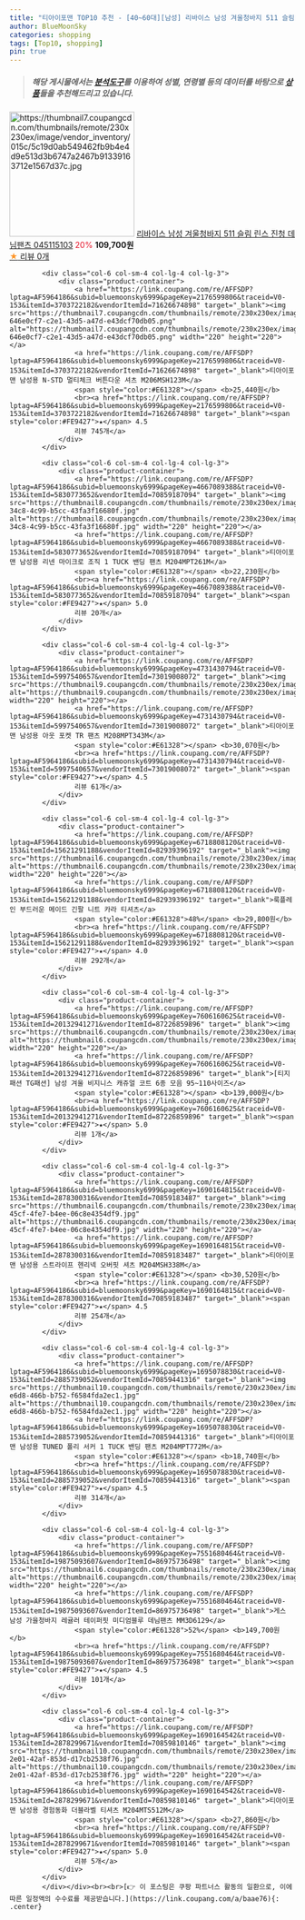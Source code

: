 ```yaml
---
title: "티아이포맨 TOP10 추천 - [40~60대][남성] 리바이스 남성 겨울청바지 511 슬림 린스 진청 데님팬츠 045115103"
author: BlueMoonSky
categories: shopping
tags: [Top10, shopping]
pin: true
---
```


> ##### 해당 게시물에서는 [**분석도구**](https://itemscout.io/)를 이용하여 **성별**, **연령별** 등의 데이터를 바탕으로 [**상품**](https://link.coupang.com/a/baae76)들을 추천해드리고 있습니다.
<div class="container"><div class="row">
            <div class="col-6 col-sm-4 col-lg-4 col-lg-3">
                <div class="product-container">
                    <a href="https://link.coupang.com/re/AFFSDP?lptag=AF5964186&subid=bluemoonsky6999&pageKey=6806582701&traceid=V0-153&itemId=16089581223&vendorItemId=84316372534" target="_blank"><img src="https://thumbnail7.coupangcdn.com/thumbnails/remote/230x230ex/image/vendor_inventory/015c/5c19d0ab549462fb9b4e4d9e513d3b6747a2467b91339163712e1567d37c.jpg" alt="https://thumbnail7.coupangcdn.com/thumbnails/remote/230x230ex/image/vendor_inventory/015c/5c19d0ab549462fb9b4e4d9e513d3b6747a2467b91339163712e1567d37c.jpg" width="220" height="220"></a>
                    <a href="https://link.coupang.com/re/AFFSDP?lptag=AF5964186&subid=bluemoonsky6999&pageKey=6806582701&traceid=V0-153&itemId=16089581223&vendorItemId=84316372534" target="_blank">리바이스 남성 겨울청바지 511 슬림 린스 진청 데님팬츠 045115103</a>
                    <span style="color:#E61328">20%</span> <b>109,700원</b>
                    <br><a href="https://link.coupang.com/re/AFFSDP?lptag=AF5964186&subid=bluemoonsky6999&pageKey=6806582701&traceid=V0-153&itemId=16089581223&vendorItemId=84316372534" target="_blank"><span style="color:#FE9427">★</span> 
                    리뷰 0개</a>
                </div>
            </div>
            
            <div class="col-6 col-sm-4 col-lg-4 col-lg-3">
                <div class="product-container">
                    <a href="https://link.coupang.com/re/AFFSDP?lptag=AF5964186&subid=bluemoonsky6999&pageKey=2176599806&traceid=V0-153&itemId=3703722182&vendorItemId=71626674898" target="_blank"><img src="https://thumbnail7.coupangcdn.com/thumbnails/remote/230x230ex/image/retail/images/75238365513706-646e0cf7-c2e1-43d5-a47d-e43dcf70db05.png" alt="https://thumbnail7.coupangcdn.com/thumbnails/remote/230x230ex/image/retail/images/75238365513706-646e0cf7-c2e1-43d5-a47d-e43dcf70db05.png" width="220" height="220"></a>
                    <a href="https://link.coupang.com/re/AFFSDP?lptag=AF5964186&subid=bluemoonsky6999&pageKey=2176599806&traceid=V0-153&itemId=3703722182&vendorItemId=71626674898" target="_blank">티아이포맨 남성용 N-STD 멀티체크 버튼다운 셔츠 M206MSH123M</a>
                    <span style="color:#E61328"></span> <b>25,440원</b>
                    <br><a href="https://link.coupang.com/re/AFFSDP?lptag=AF5964186&subid=bluemoonsky6999&pageKey=2176599806&traceid=V0-153&itemId=3703722182&vendorItemId=71626674898" target="_blank"><span style="color:#FE9427">★</span> 4.5
                    리뷰 745개</a>
                </div>
            </div>
            
            <div class="col-6 col-sm-4 col-lg-4 col-lg-3">
                <div class="product-container">
                    <a href="https://link.coupang.com/re/AFFSDP?lptag=AF5964186&subid=bluemoonsky6999&pageKey=4667089388&traceid=V0-153&itemId=5830773652&vendorItemId=70859187094" target="_blank"><img src="https://thumbnail8.coupangcdn.com/thumbnails/remote/230x230ex/image/retail/images/2020/06/10/14/3/d5abd642-34c8-4c99-b5cc-43fa3f16680f.jpg" alt="https://thumbnail8.coupangcdn.com/thumbnails/remote/230x230ex/image/retail/images/2020/06/10/14/3/d5abd642-34c8-4c99-b5cc-43fa3f16680f.jpg" width="220" height="220"></a>
                    <a href="https://link.coupang.com/re/AFFSDP?lptag=AF5964186&subid=bluemoonsky6999&pageKey=4667089388&traceid=V0-153&itemId=5830773652&vendorItemId=70859187094" target="_blank">티아이포맨 남성용 리넨 마이크로 조직 1 TUCK 밴딩 팬츠 M204MPT261M</a>
                    <span style="color:#E61328"></span> <b>22,230원</b>
                    <br><a href="https://link.coupang.com/re/AFFSDP?lptag=AF5964186&subid=bluemoonsky6999&pageKey=4667089388&traceid=V0-153&itemId=5830773652&vendorItemId=70859187094" target="_blank"><span style="color:#FE9427">★</span> 5.0
                    리뷰 20개</a>
                </div>
            </div>
            
            <div class="col-6 col-sm-4 col-lg-4 col-lg-3">
                <div class="product-container">
                    <a href="https://link.coupang.com/re/AFFSDP?lptag=AF5964186&subid=bluemoonsky6999&pageKey=4731430794&traceid=V0-153&itemId=5997540657&vendorItemId=73019008072" target="_blank"><img src="https://thumbnail9.coupangcdn.com/thumbnails/remote/230x230ex/image/rs_quotation_api/medgneja/804b25ef92d34d708c9e90797e012d65.jpg" alt="https://thumbnail9.coupangcdn.com/thumbnails/remote/230x230ex/image/rs_quotation_api/medgneja/804b25ef92d34d708c9e90797e012d65.jpg" width="220" height="220"></a>
                    <a href="https://link.coupang.com/re/AFFSDP?lptag=AF5964186&subid=bluemoonsky6999&pageKey=4731430794&traceid=V0-153&itemId=5997540657&vendorItemId=73019008072" target="_blank">티아이포맨 남성용 아웃 포켓 TR 팬츠 M208MPT343M</a>
                    <span style="color:#E61328"></span> <b>30,070원</b>
                    <br><a href="https://link.coupang.com/re/AFFSDP?lptag=AF5964186&subid=bluemoonsky6999&pageKey=4731430794&traceid=V0-153&itemId=5997540657&vendorItemId=73019008072" target="_blank"><span style="color:#FE9427">★</span> 4.5
                    리뷰 61개</a>
                </div>
            </div>
            
            <div class="col-6 col-sm-4 col-lg-4 col-lg-3">
                <div class="product-container">
                    <a href="https://link.coupang.com/re/AFFSDP?lptag=AF5964186&subid=bluemoonsky6999&pageKey=6718808120&traceid=V0-153&itemId=15621291188&vendorItemId=82939396192" target="_blank"><img src="https://thumbnail6.coupangcdn.com/thumbnails/remote/230x230ex/image/vendor_inventory/6988/0d1e80dc6ca5ac658b6efdd7d7e4aea2a591f6b44a47232303995c210178.jpg" alt="https://thumbnail6.coupangcdn.com/thumbnails/remote/230x230ex/image/vendor_inventory/6988/0d1e80dc6ca5ac658b6efdd7d7e4aea2a591f6b44a47232303995c210178.jpg" width="220" height="220"></a>
                    <a href="https://link.coupang.com/re/AFFSDP?lptag=AF5964186&subid=bluemoonsky6999&pageKey=6718808120&traceid=V0-153&itemId=15621291188&vendorItemId=82939396192" target="_blank">룩플레인 부드러운 메이드 긴팔 니트 카라 티셔츠</a>
                    <span style="color:#E61328">48%</span> <b>29,800원</b>
                    <br><a href="https://link.coupang.com/re/AFFSDP?lptag=AF5964186&subid=bluemoonsky6999&pageKey=6718808120&traceid=V0-153&itemId=15621291188&vendorItemId=82939396192" target="_blank"><span style="color:#FE9427">★</span> 4.0
                    리뷰 292개</a>
                </div>
            </div>
            
            <div class="col-6 col-sm-4 col-lg-4 col-lg-3">
                <div class="product-container">
                    <a href="https://link.coupang.com/re/AFFSDP?lptag=AF5964186&subid=bluemoonsky6999&pageKey=7606160625&traceid=V0-153&itemId=20132941271&vendorItemId=87226859896" target="_blank"><img src="https://thumbnail6.coupangcdn.com/thumbnails/remote/230x230ex/image/vendor_inventory/4a3f/7b72454b9c559bdd3b9a2c17d9c21f50f4298dad1194ce39bf71f91c1fdd.jpg" alt="https://thumbnail6.coupangcdn.com/thumbnails/remote/230x230ex/image/vendor_inventory/4a3f/7b72454b9c559bdd3b9a2c17d9c21f50f4298dad1194ce39bf71f91c1fdd.jpg" width="220" height="220"></a>
                    <a href="https://link.coupang.com/re/AFFSDP?lptag=AF5964186&subid=bluemoonsky6999&pageKey=7606160625&traceid=V0-153&itemId=20132941271&vendorItemId=87226859896" target="_blank">[티지패션 TG패션] 남성 겨울 비지니스 캐쥬얼 코트 6종 모음 95~110사이즈</a>
                    <span style="color:#E61328"></span> <b>139,000원</b>
                    <br><a href="https://link.coupang.com/re/AFFSDP?lptag=AF5964186&subid=bluemoonsky6999&pageKey=7606160625&traceid=V0-153&itemId=20132941271&vendorItemId=87226859896" target="_blank"><span style="color:#FE9427">★</span> 5.0
                    리뷰 1개</a>
                </div>
            </div>
            
            <div class="col-6 col-sm-4 col-lg-4 col-lg-3">
                <div class="product-container">
                    <a href="https://link.coupang.com/re/AFFSDP?lptag=AF5964186&subid=bluemoonsky6999&pageKey=1690164815&traceid=V0-153&itemId=2878300316&vendorItemId=70859183487" target="_blank"><img src="https://thumbnail6.coupangcdn.com/thumbnails/remote/230x230ex/image/retail/images/2020/06/10/14/1/2ffbe547-45cf-4fe7-b4ee-06c8e4354df9.jpg" alt="https://thumbnail6.coupangcdn.com/thumbnails/remote/230x230ex/image/retail/images/2020/06/10/14/1/2ffbe547-45cf-4fe7-b4ee-06c8e4354df9.jpg" width="220" height="220"></a>
                    <a href="https://link.coupang.com/re/AFFSDP?lptag=AF5964186&subid=bluemoonsky6999&pageKey=1690164815&traceid=V0-153&itemId=2878300316&vendorItemId=70859183487" target="_blank">티아이포맨 남성용 스트라이프 헨리넥 오버핏 셔츠 M204MSH338M</a>
                    <span style="color:#E61328"></span> <b>30,520원</b>
                    <br><a href="https://link.coupang.com/re/AFFSDP?lptag=AF5964186&subid=bluemoonsky6999&pageKey=1690164815&traceid=V0-153&itemId=2878300316&vendorItemId=70859183487" target="_blank"><span style="color:#FE9427">★</span> 4.5
                    리뷰 254개</a>
                </div>
            </div>
            
            <div class="col-6 col-sm-4 col-lg-4 col-lg-3">
                <div class="product-container">
                    <a href="https://link.coupang.com/re/AFFSDP?lptag=AF5964186&subid=bluemoonsky6999&pageKey=1695078830&traceid=V0-153&itemId=2885739052&vendorItemId=70859441316" target="_blank"><img src="https://thumbnail10.coupangcdn.com/thumbnails/remote/230x230ex/image/retail/images/2020/06/09/15/2/126b27f4-e6d8-466b-b752-f6584fda2ec1.jpg" alt="https://thumbnail10.coupangcdn.com/thumbnails/remote/230x230ex/image/retail/images/2020/06/09/15/2/126b27f4-e6d8-466b-b752-f6584fda2ec1.jpg" width="220" height="220"></a>
                    <a href="https://link.coupang.com/re/AFFSDP?lptag=AF5964186&subid=bluemoonsky6999&pageKey=1695078830&traceid=V0-153&itemId=2885739052&vendorItemId=70859441316" target="_blank">티아이포맨 남성용 TUNED 폴리 서커 1 TUCK 밴딩 팬츠 M204MPT772M</a>
                    <span style="color:#E61328"></span> <b>18,740원</b>
                    <br><a href="https://link.coupang.com/re/AFFSDP?lptag=AF5964186&subid=bluemoonsky6999&pageKey=1695078830&traceid=V0-153&itemId=2885739052&vendorItemId=70859441316" target="_blank"><span style="color:#FE9427">★</span> 4.5
                    리뷰 314개</a>
                </div>
            </div>
            
            <div class="col-6 col-sm-4 col-lg-4 col-lg-3">
                <div class="product-container">
                    <a href="https://link.coupang.com/re/AFFSDP?lptag=AF5964186&subid=bluemoonsky6999&pageKey=7551680464&traceid=V0-153&itemId=19875093607&vendorItemId=86975736498" target="_blank"><img src="https://thumbnail6.coupangcdn.com/thumbnails/remote/230x230ex/image/vendor_inventory/cfac/07e8a200b715390ddc2358c501914b0aea508495024c1f63f1309f96f1bd.jpg" alt="https://thumbnail6.coupangcdn.com/thumbnails/remote/230x230ex/image/vendor_inventory/cfac/07e8a200b715390ddc2358c501914b0aea508495024c1f63f1309f96f1bd.jpg" width="220" height="220"></a>
                    <a href="https://link.coupang.com/re/AFFSDP?lptag=AF5964186&subid=bluemoonsky6999&pageKey=7551680464&traceid=V0-153&itemId=19875093607&vendorItemId=86975736498" target="_blank">게스 남성 가을청바지 레귤러 테이퍼핏 미디엄블루 데님팬츠 MM3D6129</a>
                    <span style="color:#E61328">52%</span> <b>149,700원</b>
                    <br><a href="https://link.coupang.com/re/AFFSDP?lptag=AF5964186&subid=bluemoonsky6999&pageKey=7551680464&traceid=V0-153&itemId=19875093607&vendorItemId=86975736498" target="_blank"><span style="color:#FE9427">★</span> 4.5
                    리뷰 101개</a>
                </div>
            </div>
            
            <div class="col-6 col-sm-4 col-lg-4 col-lg-3">
                <div class="product-container">
                    <a href="https://link.coupang.com/re/AFFSDP?lptag=AF5964186&subid=bluemoonsky6999&pageKey=1690164542&traceid=V0-153&itemId=2878299671&vendorItemId=70859810146" target="_blank"><img src="https://thumbnail10.coupangcdn.com/thumbnails/remote/230x230ex/image/retail/images/2020/06/10/16/6/ecb942e9-2e01-42af-853d-d17cb2538f76.jpg" alt="https://thumbnail10.coupangcdn.com/thumbnails/remote/230x230ex/image/retail/images/2020/06/10/16/6/ecb942e9-2e01-42af-853d-d17cb2538f76.jpg" width="220" height="220"></a>
                    <a href="https://link.coupang.com/re/AFFSDP?lptag=AF5964186&subid=bluemoonsky6999&pageKey=1690164542&traceid=V0-153&itemId=2878299671&vendorItemId=70859810146" target="_blank">티아이포맨 남성용 경험동화 더블라벨 티셔츠 M204MTS512M</a>
                    <span style="color:#E61328"></span> <b>27,860원</b>
                    <br><a href="https://link.coupang.com/re/AFFSDP?lptag=AF5964186&subid=bluemoonsky6999&pageKey=1690164542&traceid=V0-153&itemId=2878299671&vendorItemId=70859810146" target="_blank"><span style="color:#FE9427">★</span> 5.0
                    리뷰 5개</a>
                </div>
            </div>
            </div></div><br><br>[👉 이 포스팅은 쿠팡 파트너스 활동의 일환으로, 이에 따른 일정액의 수수료를 제공받습니다.](https://link.coupang.com/a/baae76){: .center}